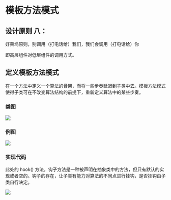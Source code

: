 # 模板方法模式

## 设计原则 八：
好莱坞原则，别调用（打电话给）我们，我们会调用（打电话给）你

即高层组件对低层组件的调用方式。

## 定义模板方法模式
在一个方法中定义一个算法的骨架，而将一些步奏延迟到子类中去。模板方法模式使得子类可在不改变算法结构的前提下，重新定义算法中的某些步奏。

### 类图
![](http://oov0wb0gl.bkt.clouddn.com/2017-06-06-14965920339459.jpg?imageMogr2/blur/1x0/quality/50|imageslim)


### 例图
![](http://oov0wb0gl.bkt.clouddn.com/2017-06-06-14965919685451.jpg?imageMogr2/blur/1x0/quality/50|imageslim)

### 实现代码
此处的 hook() 方法，钩子方法是一种被声明在抽象类中的方法，但只有默认的实现或者空的。钩子的存在，让子类有能力对算法的不同点进行挂钩，是否挂钩由子类自行决定。

![](http://oov0wb0gl.bkt.clouddn.com/2017-06-06-14965920976245.jpg?imageMogr2/blur/1x0/quality/50|imageslim)


